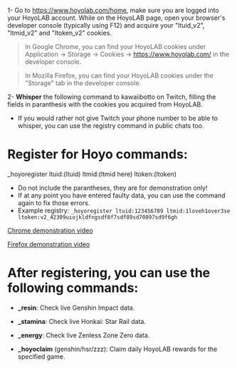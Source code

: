 1- Go to https://www.hoyolab.com/home, make sure you are logged into your HoyoLAB account. While on the HoyoLAB page, open your browser's developer console (typically using F12) and acquire your "ltuid_v2", "ltmid_v2" and "ltoken_v2" cookies.
>In Google Chrome, you can find your HoyoLAB cookies under Application -> Storage -> Cookies -> https://www.hoyolab.com/ in the developer console.

>In Mozilla Firefox, you can find your HoyoLAB cookies under the "Storage" tab in the developer console.

2- <b>Whisper</b> the following command to kawaiibotto on Twitch, filling the fields in paranthesis with the cookies you acquired from HoyoLAB.
- If you would rather not give Twitch your phone number to be able to whisper, you can use the registry command in public chats too.

<h1>Register for Hoyo commands:</h1>
_hoyoregister ltuid:(ltuid) ltmid:(ltmid here) ltoken:(ltoken)

- Do not include the parantheses, they are for demonstration only!
- If at any point you have entered faulty data, you can use the command again to fix those errors.
- Example registry: `_hoyoregister ltuid:123456789 ltmid:1loveh1over3se ltoken:v2_42309uıojkldfngsdf8f7sdf89sd70897sd9f6gh`

  
[Chrome demonstration video](https://youtu.be/9BXJcvY2ork)

[Firefox demonstration video](https://youtu.be/Ufi4wqFg3Qk)

<h1>After registering, you can use the following commands:</h1>

- <b>_resin</b>: Check live Genshin Impact data.

- <b>_stamina</b>: Check live Honkai: Star Rail data.
  
- <b>_energy</b>: Check live Zenless Zone Zero data.
  
- <b>_hoyoclaim</b> (genshin/hsr/zzz): Claim daily HoyoLAB rewards for the specified game.
